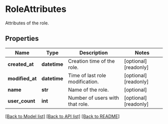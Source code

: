 # RoleAttributes

Attributes of the role.

## Properties

| Name            | Type         | Description                     | Notes                 |
| --------------- | ------------ | ------------------------------- | --------------------- |
| **created_at**  | **datetime** | Creation time of the role.      | [optional] [readonly] |
| **modified_at** | **datetime** | Time of last role modification. | [optional] [readonly] |
| **name**        | **str**      | Name of the role.               | [optional]            |
| **user_count**  | **int**      | Number of users with that role. | [optional] [readonly] |

[[Back to Model list]](README.md#documentation-for-models) [[Back to API list]](README.md#documentation-for-api-endpoints) [[Back to README]](README.md)
